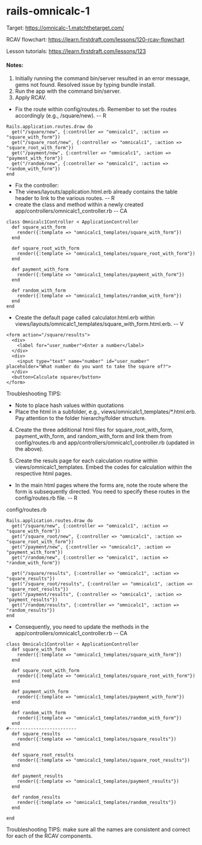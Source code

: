 # rails-omnicalc-1

Target: https://omnicalc-1.matchthetarget.com/

RCAV flowchart: https://learn.firstdraft.com/lessons/120-rcav-flowchart

Lesson tutorials: https://learn.firstdraft.com/lessons/123

#### Notes:

1. Initially running the command bin/server resulted in an error message, gems not found. Resolved issue by typing bundle install.
2. Run the app with the command bin/server.
3. Apply RCAV.
- Fix the route within config/routes.rb. Remember to set the routes accordingly (e.g., /square/new). -- R
```
Rails.application.routes.draw do
  get("/square/new", {:controller => "omnicalc1", :action => "square_with_form"})
  get("/square_root/new", {:controller => "omnicalc1", :action => "square_root_with_form"})
  get("/payment/new", {:controller => "omnicalc1", :action => "payment_with_form"})
  get("/random/new", {:controller => "omnicalc1", :action => "random_with_form"})
end
```
- Fix the controller:
- The views/layouts/application.html.erb already contains the table header to link to the various routes. -- R
- create the class and method within a newly created app/controllers/omnicalc1_controller.rb -- CA
```
class Omnicalc1Controller < ApplicationController
  def square_with_form
    render({:template => "omnicalc1_templates/square_with_form"})
  end

  def square_root_with_form
    render({:template => "omnicalc1_templates/square_root_with_form"})
  end

  def payment_with_form
    render({:template => "omnicalc1_templates/payment_with_form"})
  end

  def random_with_form
    render({:template => "omnicalc1_templates/random_with_form"})
  end
end
```

- Create the default page called calculator.html.erb within views/layouts/omnicalc1_templates/square_with_form.html.erb. -- V
```
<form action="/square/results">
  <div>
    <label for="user_number">Enter a number</label>
  </div>
  <div>
    <input type="text" name="number" id="user_number" placeholder="What number do you want to take the square of?">
  </div>
  <button>Calculate square</button>
</form>
```

Troubleshooting TIPS:
- Note to place hash values within quotations
- Place the html in a subfolder, e.g., views/omnicalc1_templates/*.html.erb. Pay attention to the folder hierarchy/folder structure. 

4. Create the three additional html files for square_root_with_form, payment_with_form, and random_with_form and link them from config/routes.rb and app/controllers/omnicalc1_controller.rb (updated in the above). 

5. Create the resuls page for each calculation routine within views/omnicalc1_templates. Embed the codes for calculation within the respective html pages.
- In the main html pages where the forms are, note the route where the form is subsequently directed. You need to specify these routes in the config/routes.rb file. -- R

config/routes.rb
```
Rails.application.routes.draw do
  get("/square/new", {:controller => "omnicalc1", :action => "square_with_form"})
  get("/square_root/new", {:controller => "omnicalc1", :action => "square_root_with_form"})
  get("/payment/new", {:controller => "omnicalc1", :action => "payment_with_form"})
  get("/random/new", {:controller => "omnicalc1", :action => "random_with_form"})

  get("/square/results", {:controller => "omnicalc1", :action => "square_results"})
  get("/square_root/results", {:controller => "omnicalc1", :action => "square_root_results"})
  get("/payment/results", {:controller => "omnicalc1", :action => "payment_results"})
  get("/random/results", {:controller => "omnicalc1", :action => "random_results"})
end
```

- Consequently, you need to update the methods in the app/controllers/omnicalc1_controller.rb -- CA

```
class Omnicalc1Controller < ApplicationController
  def square_with_form
    render({:template => "omnicalc1_templates/square_with_form"})
  end

  def square_root_with_form
    render({:template => "omnicalc1_templates/square_root_with_form"})
  end

  def payment_with_form
    render({:template => "omnicalc1_templates/payment_with_form"})
  end

  def random_with_form
    render({:template => "omnicalc1_templates/random_with_form"})
  end
#-------------------------
  def square_results
    render({:template => "omnicalc1_templates/square_results"})
  end

  def square_root_results
    render({:template => "omnicalc1_templates/square_root_results"})
  end

  def payment_results
    render({:template => "omnicalc1_templates/payment_results"})
  end

  def random_results
    render({:template => "omnicalc1_templates/random_results"})
  end

end
```

Troubleshooting TIPS: make sure all the names are consistent and correct for each of the RCAV components. 
